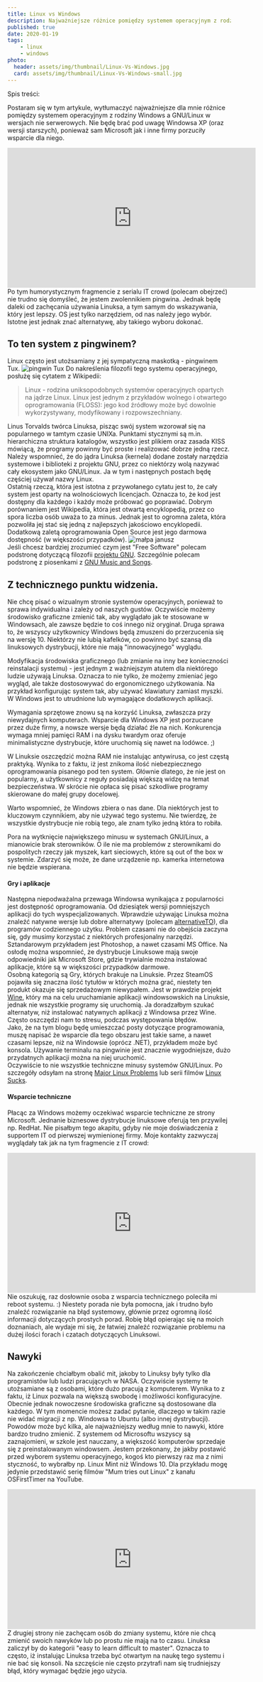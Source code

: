 ```yaml
---
title: Linux vs Windows
description: Najważniejsze różnice pomiędzy systemem operacyjnym z rodziny Windows i Linuks z perspektywy desktopowego użytkownika. Czyli próba potwierdzenia mojego wyboru.
published: true
date: 2020-01-19
tags:
    - linux
    - windows
photo: 
  header: assets/img/thumbnail/Linux-Vs-Windows.jpg
  card: assets/img/thumbnail/Linux-Vs-Windows-small.jpg
---
```


<div id="toc" >
  <div>Spis treści:</div>
</div>

Postaram się w tym artykule, wytłumaczyć najważniejsze dla mnie różnice pomiędzy systemem operacyjnym z rodziny Windows a GNU/Linux w wersjach nie serwerowych. Nie będę brać pod uwagę Windowsa XP (oraz wersji starszych), ponieważ sam Microsoft jak i inne firmy porzuciły wsparcie dla niego. 
<iframe width="560" height="315" src="https://www.youtube.com/embed/VrOhi5ZHkIw?rel=0&amp;showinfo=0" frameborder="0" allow="autoplay; encrypted-media" allowfullscreen></iframe>
Po tym humorystycznym fragmencie z serialu IT crowd (polecam obejrzeć) nie trudno się domyśleć, że jestem zwolennikiem pingwina. Jednak będę daleki od zachęcania używania Linuksa, a tym samym do wskazywania, który jest lepszy. OS jest tylko narzędziem, od nas należy jego wybór. Istotne jest jednak znać alternatywę, aby takiego wyboru dokonać. 

## To ten system z pingwinem?
Linux często jest utożsamiany z jej sympatyczną maskotką - pingwinem Tux. 
![pingwin Tux](assets/img/posts/linux/Tux.svg) 
Do nakreślenia filozofii tego systemu operacyjnego, posłużę się cytatem z Wikipedii:
> Linux - rodzina uniksopodobnych systemów operacyjnych opartych na jądrze Linux. Linux jest jednym z przykładów wolnego i otwartego oprogramowania (FLOSS): jego kod źródłowy może być dowolnie wykorzystywany, modyfikowany i rozpowszechniany.

Linus Torvalds twórca Linuksa, pisząc swój system wzorował się na popularnego w tamtym czasie UNIXa. Punktami stycznymi są m.in. hierarchiczna struktura katalogów, wszystko jest plikiem oraz zasada KISS mówiącą, że programy powinny być proste i realizować dobrze jedną rzecz.
Należy wspomnieć, że do jądra Linuksa (kernela) dodane zostały narzędzia systemowe i biblioteki z projektu GNU, przez co niektórzy wolą nazywać cały ekosystem jako GNU/Linux. Ja w tym i następnych postach będę częściej używał nazwy Linux.  
Ostatnią rzeczą, która jest istotna z przywołanego cytatu jest to, że cały system jest oparty na wolnościowych licencjach. Oznacza to, że kod jest dostępny dla każdego i każdy może próbować go poprawiać. Dobrym porównaniem jest Wikipedia, która jest otwartą encyklopedią, przez co spora liczba osób uważa to za minus. Jednak jest to ogromna zaleta, która pozwoliła jej stać się jedną z najlepszych jakościowo encyklopedii. Dodatkową zaletą oprogramowania Open Source jest jego darmowa dostępność (w większości przypadków). 
![małpa janusz](assets/img/posts/memy/malpa-janusz.jpg)  
Jeśli chcesz bardziej zrozumieć czym jest "Free Software" polecam podstronę dotyczącą filozofii [projektu GNU](https://www.gnu.org/philosophy/philosophy.html). Szczególnie polecam podstronę z piosenkami z [GNU Music and Songs](https://www.gnu.org/music/).

## Z technicznego punktu widzenia. 
Nie chcę pisać o wizualnym stronie systemów operacyjnych, ponieważ to sprawa indywidualna i zależy od naszych gustów. Oczywiście możemy środowisko graficzne zmienić tak, aby wyglądało jak te stosowane w Windowsach, ale zawsze będzie to coś innego niż oryginał. Druga sprawa to, że wszyscy użytkownicy Windows będą zmuszeni do przerzucenia się na wersję 10. Niektórzy nie lubią kafelków, co powinno być szansą dla linuksowych dystrybucji, które nie mają "innowacyjnego" wyglądu.

Modyfikacja środowiska graficznego (lub zmianie na inny bez konieczności reinstalacji systemu) - jest jednym z ważniejszym atutem dla niektórego ludzie używają Linuksa. Oznacza to nie tylko, że możemy zmieniać jego wygląd, ale także dostosowywać do ergonomicznego użytkowania. Na przykład konfigurując system tak, aby używać klawiatury zamiast myszki. W Windows jest to utrudnione lub wymagające dodatkowych aplikacji.

Wymagania sprzętowe znowu są na korzyść Linuksa, zwłaszcza przy niewydajnych komputerach. Wsparcie dla Windows XP jest porzucane przez duże firmy, a nowsze wersje będą działać źle na nich. Konkurencja wymaga mniej pamięci RAM i na dysku twardym oraz oferuje minimalistyczne dystrybucje, które uruchomią się nawet na lodówce. ;) 

W Linuksie oszczędzić można RAM nie instalując antywirusa, co jest częstą praktyką. Wynika to z faktu, iż jest znikoma ilość niebezpiecznego oprogramowania pisanego pod ten system. Głównie dlatego, że nie jest on popularny, a użytkownicy z reguły posiadają większą widzę na temat bezpieczeństwa. W skrócie nie opłaca się pisać szkodliwe programy skierowane do małej grupy docelowej. 

Warto wspomnieć, że Windows zbiera o nas dane. Dla niektórych jest to kluczowym czynnikiem, aby nie używać tego systemu. Nie twierdzę, że wszystkie dystrybucje nie robią tego, ale znam tylko jedną która to robiła. 

Pora na wytknięcie największego minusu w systemach GNU/Linux, a mianowicie brak sterowników. O ile nie ma problemów z sterownikami do pospolitych rzeczy jak myszek, kart sieciowych, które są out of the box w systemie. Zdarzyć się może, że dane urządzenie np. kamerka internetowa nie będzie wspierana. 

#### Gry i aplikacje
Następna niepodważalna przewaga Windowsa wynikająca z popularności jest dostępność oprogramowania. Od dziesiątek wersji pomniejszych aplikacji do tych wyspecjalizowanych. Wprawdzie używając Linuksa można znaleźć natywne wersje lub dobre alternatywy (polecam [alternativeTO](https://alternativeto.net/)), dla programów codziennego użytku. Problem czasami nie do obejścia zaczyna się, gdy musimy korzystać z niektórych profesjonalny narzędzi. Sztandarowym przykładem jest Photoshop, a nawet czasami MS Office. Na osłodę można wspomnieć, że dystrybucje Linuksowe mają swoje odpowiedniki jak Microsoft Store, gdzie trywialnie można instalować aplikacje, które są w większości przypadków darmowe.  
Osobną kategorią są Gry, których brakuje na Linuksie. Przez SteamOS pojawiła się znaczna ilość tytułów w których można grać, niestety ten produkt okazuje się sprzedażowym niewypałem. Jest w prawdzie projekt [Wine](https://www.winehq.org/), który ma na celu uruchamianie aplikacji windowsowskich na Linuksie, jednak nie wszystkie programy się uruchomią. Ja doradzałbym szukać alternatyw, niż instalować natywnych aplikacji z Windowsa przez Wine. Często oszczędzi nam to stresu, podczas występowania błędów.  
Jako, że na tym blogu będę umieszczać posty dotyczące programowania, muszę napisać że wsparcie dla tego obszaru jest takie same, a nawet czasami lepsze, niż na Windowsie (oprócz .NET), przykładem może być konsola. Używanie terminalu na pingwinie jest znacznie wygodniejsze, dużo przydatnych aplikacji można na niej uruchomić.  
Oczywiście to nie wszystkie techniczne minusy systemów GNU/Linux. Po szczegóły odsyłam na stronę [Major Linux Problems](https://itvision.altervista.org/why.linux.is.not.ready.for.the.desktop.current.html) lub serii filmów [Linux Sucks](https://www.youtube.com/watch?v=SMKeWTVYBUo). 

#### Wsparcie techniczne
Płacąc za Windows możemy oczekiwać wsparcie techniczne ze strony Microsoft. Jednanie biznesowe dystrybucje linuksowe oferują ten przywilej np. RedHat. Nie pisałbym tego akapitu, gdyby nie moje doświadczenia z supportem IT od pierwszej wymienionej firmy. Moje kontakty zazwyczaj wyglądały tak jak na tym fragmencie z IT crowd: 
<iframe width="560" height="315" src="https://www.youtube.com/embed/YhPejfTQfEA?rel=0&amp;showinfo=0" frameborder="0" allow="autoplay; encrypted-media" allowfullscreen></iframe>
Nie oszukuję, raz dosłownie osoba z wsparcia technicznego poleciła mi reboot systemu. :) Niestety porada nie była pomocna, jak i trudno było znaleźć rozwiązanie na błąd systemowy, głównie przez ogromną ilość informacji dotyczących prostych porad. Robię błąd opierając się na moich doznaniach, ale wydaje mi się, że łatwiej znaleźć rozwiązanie problemu na dużej ilości forach i czatach dotyczących Linuksowi.

## Nawyki
Na zakończenie chciałbym obalić mit, jakoby to Linuksy były tylko dla programistów lub ludzi pracujących w NASA. Oczywiście systemy te utożsamiane są z osobami, które dużo pracują z komputerem. Wynika to z faktu, iż Linux pozwala na większą swobodę i możliwości konfiguracyjne. Obecnie jednak nowoczesne środowiska graficzne są dostosowane dla każdego. W tym momencie możesz zadać pytanie, dlaczego w takim razie nie widać migracji z np. Windowsa to Ubuntu (albo innej dystrybucji). Powodów może być kilka, ale najważniejszy według mnie to nawyki, które bardzo trudno zmienić. Z systemem od Microsoftu wszyscy są zaznajomieni, w szkole jest nauczany, a większość komputerów sprzedaje się z preinstalowanym windowsem. Jestem przekonany, że jakby postawić przed wyborem systemu operacyjnego, kogoś kto pierwszy raz ma z nimi styczność, to wybrałby np. Linux Mint niż Windows 10. Dla przykładu mogę jedynie przedstawić serię filmów "Mum tries out Linux" z kanału OSFirstTimer na YouTube. 
<iframe width="560" height="315" src="https://www.youtube.com/embed/I-PTQVeCF9k?rel=0" frameborder="0" allow="autoplay; encrypted-media" allowfullscreen></iframe>
Z drugiej strony nie zachęcam osób do zmiany systemu, które nie chcą zmienić swoich nawyków lub po prostu nie mają na to czasu. Linuksa zaliczył by do kategorii "easy to learn difficult to master". Oznacza to często, iż instalując Linuksa trzeba być otwartym na naukę tego systemu i nie bać się konsoli. Na szczęście nie często przytrafi nam się trudniejszy błąd, który wymagać będzie jego użycia. 

